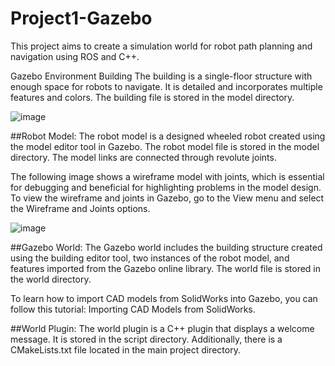 # Project1-Gazebo

This project aims to create a simulation world for robot path planning and navigation using ROS and C++.

Gazebo Environment Building
The building is a single-floor structure with enough space for robots to navigate. It is detailed and incorporates multiple features and colors. The building file is stored in the model directory.

![image](https://github.com/Bebil-P/Project1-Gazebo/assets/109389468/41e76172-10a0-4575-86c0-5f17dfd11b2a)


##Robot Model:
The robot model is a designed wheeled robot created using the model editor tool in Gazebo. The robot model file is stored in the model directory. The model links are connected through revolute joints.

The following image shows a wireframe model with joints, which is essential for debugging and beneficial for highlighting problems in the model design. To view the wireframe and joints in Gazebo, go to the View menu and select the Wireframe and Joints options.

![image](https://github.com/Bebil-P/Project1-Gazebo/assets/109389468/ff5d6f61-ff8e-4b84-ac85-14e25cfe6590)


##Gazebo World:
The Gazebo world includes the building structure created using the building editor tool, two instances of the robot model, and features imported from the Gazebo online library. The world file is stored in the world directory.

To learn how to import CAD models from SolidWorks into Gazebo, you can follow this tutorial: Importing CAD Models from SolidWorks.

##World Plugin:
The world plugin is a C++ plugin that displays a welcome message. It is stored in the script directory. Additionally, there is a CMakeLists.txt file located in the main project directory.
